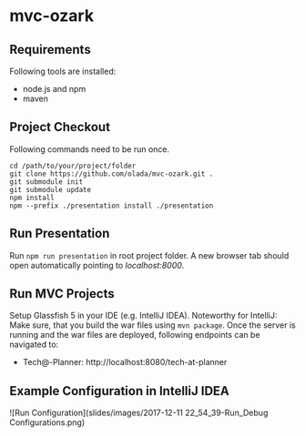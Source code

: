 # mvc-ozark

## Requirements
Following tools are installed:
* node.js and npm
* maven

## Project Checkout
Following commands need to be run once.
```
cd /path/to/your/project/folder
git clone https://github.com/olada/mvc-ozark.git .
git submodule init
git submodule update
npm install
npm --prefix ./presentation install ./presentation
```
## Run Presentation
Run `npm run presentation` in root project folder. 
A new browser tab should open automatically pointing to _localhost:8000_.

## Run MVC Projects
Setup Glassfish 5 in your IDE (e.g. IntelliJ IDEA).
Noteworthy for IntelliJ: Make sure, that you build the war files using `mvn package`.
Once the server is running and the war files are deployed, following endpoints can be navigated to:
* Tech@-Planner: http://localhost:8080/tech-at-planner

## Example Configuration in IntelliJ IDEA
![Run Configuration](slides/images/2017-12-11 22_54_39-Run_Debug Configurations.png)